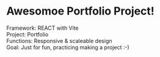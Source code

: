 
<h1>Awesomoe Portfolio Project!</h1>
Framework: REACT with Vite <br>
Project: Portfolio <br>
Functions: Responsive & scaleable design <br>
Goal: Just for fun, practicing making a project :-) 

